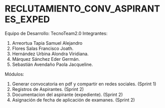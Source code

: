 # RECLUTAMIENTO_CONV_ASPIRANTES_EXPED

Equipo de Desarrollo: TecnoTeam2.0
Integrantes:
1. Arreortua Tapia Samuel Alejandro
2. Flores Salas Francisco Joath.
3. Hernández Urbina Alondra Viridiana.
4. Márquez Sánchez Eder Germán.
5. Sebastián Avendaño Paola Jacqueline.

Módulos:
1. Generar convocatoria en pdf y compartir en redes sociales. (Sprint 1)
2. Registros de Aspirantes. (Sprint 2)
3. Documentacion del aspirante (expediente). (Sprint 2)
4. Asignación de fecha de aplicación de examanes. (Sprint 2)

